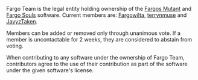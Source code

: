 Fargo Team is the legal entity holding ownership of the [Fargos Mutant](https://github.com/Fargowilta/Fargowiltas) and [Fargo Souls](https://github.com/Fargowilta/FargowiltasSouls) software. Current members are: [Fargowilta](https://github.com/Fargowilta), [terrynmuse](https://github.com/terrynmuse) and [JavyzTaken](https://github.com/JavyzTaken).

Members can be added or removed only through unanimous vote. If a member is uncontactable for 2 weeks, they are considered to abstain from voting.

When contributing to any software under the ownership of Fargo Team, contributors agree to the use of their contribution as part of the software under the given software's license.
